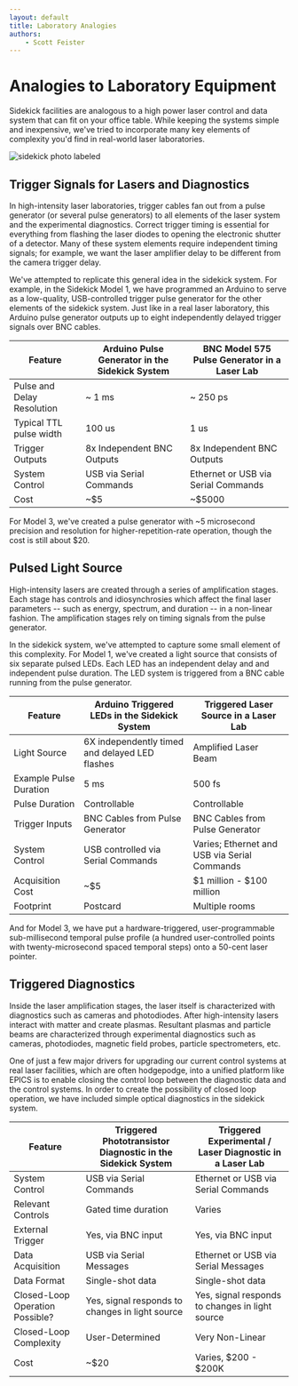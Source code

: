 ```yaml
---
layout: default
title: Laboratory Analogies
authors:
    - Scott Feister
---
```


# Analogies to Laboratory Equipment
Sidekick facilities are analogous to a high power laser control and data system that can fit on your office table. While keeping the systems simple and inexpensive, we've tried to incorporate many key elements of complexity you'd find in real-world laser laboratories.

![sidekick photo labeled](https://user-images.githubusercontent.com/7269185/156229417-e227f9f3-2a37-4c73-bf6f-13afc2d09fbb.png)

## Trigger Signals for Lasers and Diagnostics

In high-intensity laser laboratories, trigger cables fan out from a pulse generator (or several pulse generators) to all elements of the laser system and the experimental diagnostics. Correct trigger timing is essential for everything from flashing the laser diodes to opening the electronic shutter of a detector. Many of these system elements require independent timing signals; for example, we want the laser amplifier delay to be different from the camera trigger delay.

We've attempted to replicate this general idea in the sidekick system. For example, in the Sidekick Model 1, we have programmed an Arduino to serve as a low-quality, USB-controlled trigger pulse generator for the other elements of the sidekick system. Just like in a real laser laboratory, this Arduino pulse generator outputs up to eight independently delayed trigger signals over BNC cables.

| Feature      | Arduino Pulse Generator in the Sidekick System | BNC Model 575 Pulse Generator in a Laser Lab |
| ----------- | ----------- | ----------- | 
| Pulse and Delay Resolution | ~ 1 ms | ~ 250 ps |
| Typical TTL pulse width | 100 us | 1 us |
| Trigger Outputs | 8x Independent BNC Outputs | 8x Independent BNC Outputs |
| System Control | USB via Serial Commands | Ethernet or USB via Serial Commands |
| Cost | ~$5 | ~$5000 |

For Model 3, we've created a pulse generator with ~5 microsecond precision and resolution for higher-repetition-rate operation, though the cost is still about $20.

## Pulsed Light Source

High-intensity lasers are created through a series of amplification stages. Each stage has controls and idiosynchrosies which affect the final laser parameters -- such as energy, spectrum, and duration -- in a non-linear fashion. The amplification stages rely on timing signals from the pulse generator.

In the sidekick system, we've attempted to capture some small element of this complexity. For Model 1, we've created a light source that consists of six separate pulsed LEDs. Each LED has an independent delay and and independent pulse duration. The LED system is triggered from a BNC cable running from the pulse generator.

| Feature      | Arduino Triggered LEDs in the Sidekick System | Triggered Laser Source in a Laser Lab |
| ----------- | ----------- | ----------- | 
| Light Source | 6X independently timed and delayed LED flashes | Amplified Laser Beam |
| Example Pulse Duration | 5 ms | 500 fs |
| Pulse Duration | Controllable | Controllable |
| Trigger Inputs | BNC Cables from Pulse Generator | BNC Cables from Pulse Generator |
| System Control | USB controlled via Serial Commands | Varies; Ethernet and USB via Serial Commands |
| Acquisition Cost | ~$5 | $1 million - $100 million |
| Footprint | Postcard | Multiple rooms |

And for Model 3, we have put a hardware-triggered, user-programmable sub-millisecond temporal pulse profile (a hundred user-controlled points with twenty-microsecond spaced temporal steps) onto a 50-cent laser pointer.

## Triggered Diagnostics
Inside the laser amplification stages, the laser itself is characterized with diagnostics such as cameras and photodiodes. After high-intensity lasers interact with matter and create plasmas. Resultant plasmas and particle beams are characterized through experimental diagnostics such as cameras, photodiodes, magnetic field probes, particle spectrometers, etc.

One of just a few major drivers for upgrading our current control systems at real laser facilities, which are often hodgepodge, into a unified platform like EPICS is to enable closing the control loop between the diagnostic data and the control systems. In order to create the possibility of closed loop operation, we have included simple optical diagnostics in the sidekick system.

| Feature      | Triggered Phototransistor Diagnostic in the Sidekick System | Triggered Experimental / Laser Diagnostic in a Laser Lab |
| ----------- | ----------- | ----------- | 
| System Control | USB via Serial Commands | Ethernet or USB via Serial Commands |
| Relevant Controls | Gated time duration | Varies |
| External Trigger | Yes, via BNC input | Yes, via BNC input |
| Data Acquisition | USB via Serial Messages | Ethernet or USB via Serial Messages |
| Data Format | Single-shot data | Single-shot data |
| Closed-Loop Operation Possible? | Yes, signal responds to changes in light source | Yes, signal responds to changes in light source |
| Closed-Loop Complexity | User-Determined | Very Non-Linear |
| Cost | ~$20 | Varies, $200 - $200K |
